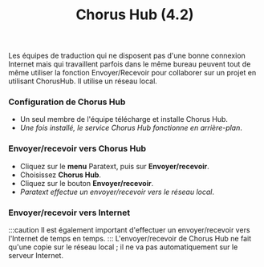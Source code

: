 ﻿---
title: Chorus Hub (4.2)
---
Les équipes de traduction qui ne disposent pas d'une bonne connexion Internet mais qui travaillent parfois dans le même bureau peuvent tout de même utiliser la fonction Envoyer/Recevoir pour collaborer sur un projet en utilisant ChorusHub. Il utilise un réseau local.

### Configuration de Chorus Hub

-   Un seul membre de l'équipe télécharge et installe Chorus Hub.
   -  *Une fois installé, le service Chorus Hub fonctionne en arrière-plan*.

### Envoyer/recevoir vers Chorus Hub

-   Cliquez sur le **menu** Paratext, puis sur **Envoyer/recevoir**.
-   Choisissez **Chorus Hub**.
-   Cliquez sur le bouton **Envoyer/recevoir**.
   -  *Paratext effectue un envoyer/recevoir vers le réseau local*.

### Envoyer/recevoir vers Internet
:::caution
Il est également important d'effectuer un envoyer/recevoir vers l'Internet de temps en temps.
:::
L'envoyer/recevoir de Chorus Hub ne fait qu'une copie sur le réseau local ; il ne va pas automatiquement sur le serveur Internet.
